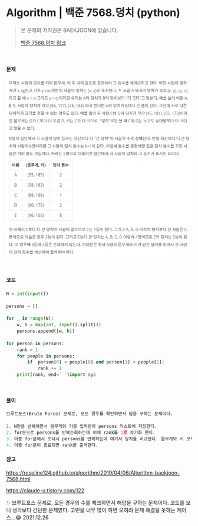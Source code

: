 # Algorithm | 백준 7568.덩치 (python)

> 본 문제의 저작권은 BAEKJOON에 있습니다.
>
> [백준 7568.덩치 링크](https://www.acmicpc.net/problem/7568)

</br>

#### 문제

![image-20211226155434648](README.assets/image-20211226155434648.png)

</br>

#### 코드

```python
N = int(input())

persons = []

for _ in range(N):
    w, h = map(int, input().split())
    persons.append([w, h])

for person in persons:
    rank = 1
    for people in persons:
        if  person[0] < people[0] and person[1] < people[1]:
            rank += 1
    print(rank, end=' ')import sys
```

</br>

#### 풀이

```python
브루트포스(Brute Force) 문제로, 모든 경우를 확인하면서 답을 구하는 문제이다.

1. N만큼 반복하면서 몸무게와 키를 입력받아 persons 리스트에 저장한다.
2. for문으로 persons를 반복순회하는데 이때 rank를 1로 초기화 한다.
3. 이중 for문에서 또다시 persons를 반복하는데 여기서 덩치를 비교한다. 몸무게와 키 모두 크다면, rank를 1 증가시킨다.
4. 이중 for문이 종료되면 rank를 출력한다.
```



#### 참고

https://roseline124.github.io/algorithm/2019/04/06/Altorithm-baekjoon-7568.html

https://claude-u.tistory.com/122



✨ 브루트포스 문제로, 모든 경우의 수를 체크하면서 해답을 구하는 문제이다. 코드를 보니 생각보다 간단한 문제였다. 고민을 너무 많이 하면 오히려 문제 해결을 못하는 케이스...😂 2021.12.26

